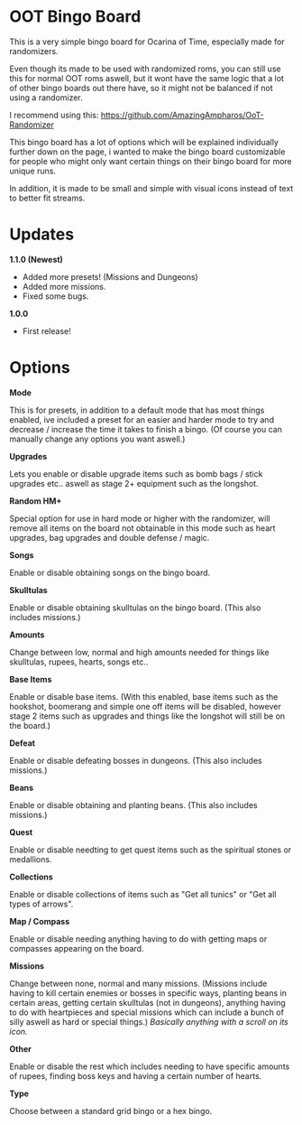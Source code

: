 # OOT Bingo Board
This is a very simple bingo board for Ocarina of Time, especially made for randomizers.

Even though its made to be used with randomized roms, you can still use this for normal OOT roms aswell, but it wont have the same logic that a lot of other bingo boards out there have, so it might not be balanced if not using a randomizer.

I recommend using this: https://github.com/AmazingAmpharos/OoT-Randomizer

This bingo board has a lot of options which will be explained individually further down on the page, i wanted to make the bingo board customizable for people who might only want certain things on their bingo board for more unique runs.

In addition, it is made to be small and simple with visual icons instead of text to better fit streams.

# Updates
**1.1.0 (Newest)**
 - Added more presets! (Missions and Dungeons)
 - Added more missions.
 - Fixed some bugs.
 
**1.0.0**
 - First release!

# Options
**Mode**

This is for presets, in addition to a default mode that has most things enabled, ive included a preset for an easier and harder mode to try and decrease / increase the time it takes to finish a bingo. (Of course you can manually change any options you want aswell.)

**Upgrades**

Lets you enable or disable upgrade items such as bomb bags / stick upgrades etc.. aswell as stage 2+ equipment such as the longshot.

**Random HM+**

Special option for use in hard mode or higher with the randomizer, will remove all items on the board not obtainable in this mode such as heart upgrades, bag upgrades and double defense / magic.

**Songs**

Enable or disable obtaining songs on the bingo board.

**Skulltulas**

Enable or disable obtaining skulltulas on the bingo board. (This also includes missions.)

**Amounts**

Change between low, normal and high amounts needed for things like skulltulas, rupees, hearts, songs etc..

**Base Items**

Enable or disable base items. (With this enabled, base items such as the hookshot, boomerang and simple one off items will be disabled, however stage 2 items such as upgrades and things like the longshot will still be on the board.)

**Defeat**

Enable or disable defeating bosses in dungeons. (This also includes missions.)

**Beans**

Enable or disable obtaining and planting beans. (This also includes missions.)

**Quest**

Enable or disable needting to get quest items such as the spiritual stones or medallions.

**Collections**

Enable or disable collections of items such as "Get all tunics" or "Get all types of arrows".

**Map / Compass**

Enable or disable needing anything having to do with getting maps or compasses appearing on the board.

**Missions**

Change between none, normal and many missions. (Missions include having to kill certain enemies or bosses in specific ways, planting beans in certain areas, getting certain skulltulas (not in dungeons), anything having to do with heartpieces and special missions which can include a bunch of silly aswell as hard or special things.) _Basically anything with a scroll on its icon._

**Other**

Enable or disable the rest which includes needing to have specific amounts of rupees, finding boss keys and having a certain number of hearts.

**Type**

Choose between a standard grid bingo or a hex bingo.
